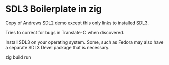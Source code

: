 # SDL3 Boilerplate in zig

Copy of Andrews SDL2 demo except this only links to installed SDL3.

Tries to correct for bugs in Translate-C when discovered.

Install SDL3 on your operating system. Some, such as Fedora may also have a
separate SDL3 Devel package that is necessary.

zig build run
